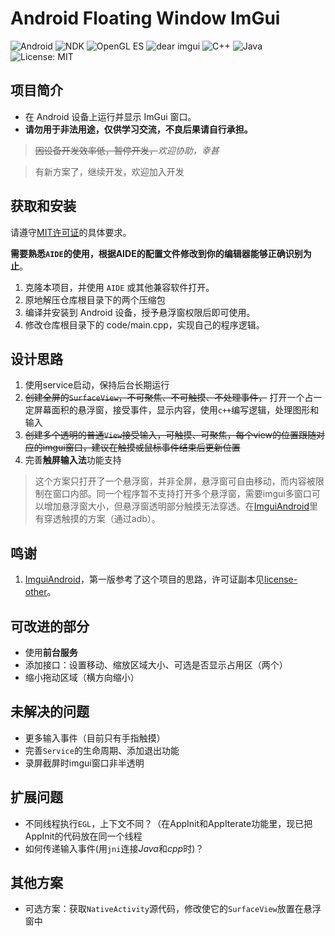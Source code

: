 # Android Floating Window ImGui

![Android](https://img.shields.io/badge/Android-7.0%2B-green?logo=android)
![NDK](https://img.shields.io/badge/NDK-21%2B-blue?logo=android)
![OpenGL ES](https://img.shields.io/badge/OpenGL%20ES-3.0%2B-orange?logo=opengl)
![dear imgui](https://img.shields.io/badge/dear%20imgui-1.89%2B-lightgrey?logo=imgui)
![C++](https://img.shields.io/badge/C%2B%2B-17%2B-blue?logo=c%2B%2B)
![Java](https://img.shields.io/badge/Java-8%2B-brightgreen?logo=java)
![License: MIT](https://img.shields.io/badge/License-MIT-yellow)


## 项目简介

- 在 Android 设备上运行并显示 ImGui 窗口。
- **请勿用于非法用途，仅供学习交流，不良后果请自行承担。**

> ~~因设备开发效率低，暂停开发，~~*欢迎协助，幸甚*

> 有新方案了，继续开发，欢迎加入开发


## 获取和安装

请遵守[MIT许可证](https://mit-license.org/)的具体要求。

**需要熟悉`AIDE`的使用，根据AIDE的配置文件修改到你的编辑器能够正确识别为止**。

1. 克隆本项目，并使用 `AIDE` 或其他兼容软件打开。
2. 原地解压仓库根目录下的两个压缩包
2. 编译并安装到 Android 设备，授予悬浮窗权限后即可使用。
4. 修改仓库根目录下的 code/main.cpp，实现自己的程序逻辑。


## 设计思路

1. 使用service启动，保持后台长期运行
2. ~~创建全屏的`SurfaceView`，不可聚焦、不可触摸、不处理事件，~~ 打开一个占一定屏幕面积的悬浮窗，接受事件，显示内容，使用`c++`编写逻辑，处理图形和输入
3. ~~创建多个透明的普通`View`接受输入，可触摸、可聚焦，每个view的位置跟随对应的imgui窗口，建议在触摸或鼠标事件结束后更新位置~~
4. 完善**触屏输入法**功能支持
> 这个方案只打开了一个悬浮窗，并非全屏，悬浮窗可自由移动，而内容被限制在窗口内部。同一个程序暂不支持打开多个悬浮窗，需要imgui多窗口可以增加悬浮窗大小，但悬浮窗透明部分触摸无法穿透。在[ImguiAndroid](https://gitee.com/alexmmc/ImguiAndroid)里有穿透触摸的方案（通过adb）。


## 鸣谢

1. [ImguiAndroid](https://gitee.com/alexmmc/ImguiAndroid)，第一版参考了这个项目的思路，许可证副本见[license-other](license-other.txt)。


## 可改进的部分

- 使用**前台服务**
- 添加接口：设置移动、缩放区域大小、可选是否显示占用区（两个）
- 缩小拖动区域（横方向缩小）


## 未解决的问题

- 更多输入事件（目前只有手指触摸）
- 完善`Service`的生命周期、添加退出功能
- 录屏截屏时imgui窗口非半透明


## 扩展问题
- 不同线程执行`EGL`，上下文不同？（在AppInit和AppIterate功能里，现已把AppInit的代码放在同一个线程
- 如何传递输入事件(用`jni`连接*Java*和*cpp*时)？


## 其他方案

- 可选方案：获取`NativeActivity`源代码，修改使它的`SurfaceView`放置在悬浮窗中
